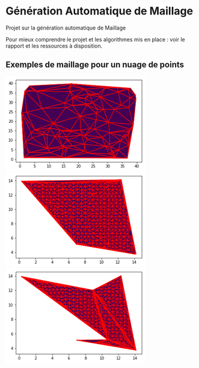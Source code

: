 # Génération Automatique de Maillage

Projet sur la génération automatique de Maillage  
  
Pour mieux comprendre le projet et les algorithmes mis en place : voir le rapport et les ressources à disposition.  
  
## Exemples de maillage pour un nuage de points  

![Résultats](./Images/img_100.png "Maillage pour un nuage de 100 points")
![Résultats2](./Images/poly_ide_conv.png "Maillage régulier d'un polygone convexe")
![Résultats3](./Images/poly_mult.png "Maillage régulier approximatif d'un polygone non convexe")
